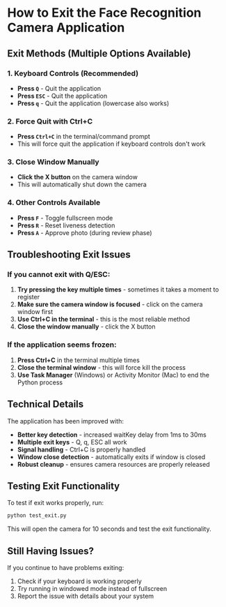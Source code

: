 # How to Exit the Face Recognition Camera Application

## Exit Methods (Multiple Options Available)

### 1. **Keyboard Controls (Recommended)**
- **Press `Q`** - Quit the application
- **Press `ESC`** - Quit the application  
- **Press `q`** - Quit the application (lowercase also works)

### 2. **Force Quit with Ctrl+C**
- **Press `Ctrl+C`** in the terminal/command prompt
- This will force quit the application if keyboard controls don't work

### 3. **Close Window Manually**
- **Click the X button** on the camera window
- This will automatically shut down the camera

### 4. **Other Controls Available**
- **Press `F`** - Toggle fullscreen mode
- **Press `R`** - Reset liveness detection
- **Press `A`** - Approve photo (during review phase)

## Troubleshooting Exit Issues

### If you cannot exit with Q/ESC:
1. **Try pressing the key multiple times** - sometimes it takes a moment to register
2. **Make sure the camera window is focused** - click on the camera window first
3. **Use Ctrl+C in the terminal** - this is the most reliable method
4. **Close the window manually** - click the X button

### If the application seems frozen:
1. **Press Ctrl+C** in the terminal multiple times
2. **Close the terminal window** - this will force kill the process
3. **Use Task Manager** (Windows) or Activity Monitor (Mac) to end the Python process

## Technical Details

The application has been improved with:
- **Better key detection** - increased waitKey delay from 1ms to 30ms
- **Multiple exit keys** - Q, q, ESC all work
- **Signal handling** - Ctrl+C is properly handled
- **Window close detection** - automatically exits if window is closed
- **Robust cleanup** - ensures camera resources are properly released

## Testing Exit Functionality

To test if exit works properly, run:
```bash
python test_exit.py
```

This will open the camera for 10 seconds and test the exit functionality.

## Still Having Issues?

If you continue to have problems exiting:
1. Check if your keyboard is working properly
2. Try running in windowed mode instead of fullscreen
3. Report the issue with details about your system





